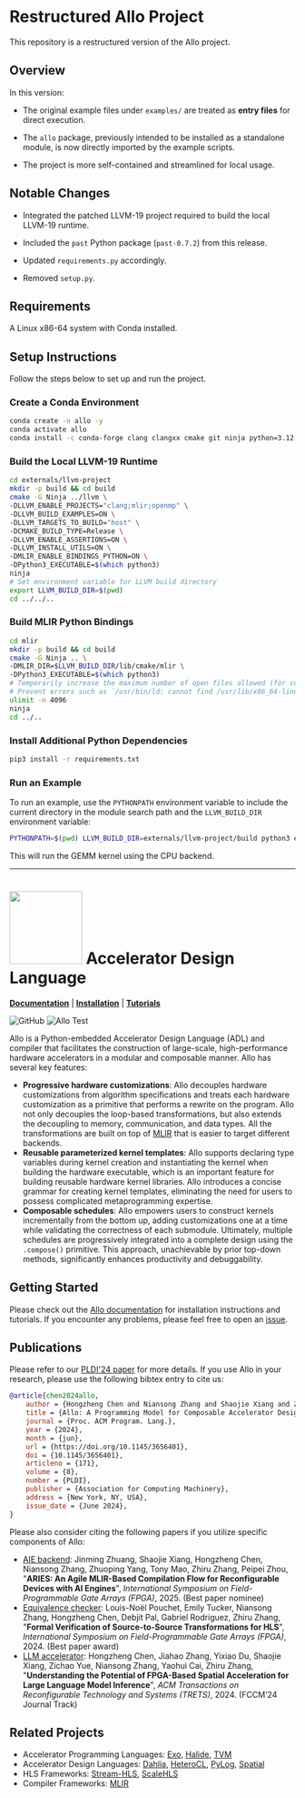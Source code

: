 <!--- Copyright Allo authors. All Rights Reserved. -->
<!--- SPDX-License-Identifier: Apache-2.0  -->

Restructured Allo Project
=========================

This repository is a restructured version of the Allo project.

Overview
--------

In this version:

*   The original example files under `examples/` are treated as **entry files** for direct execution.
    
*   The `allo` package, previously intended to be installed as a standalone module, is now directly imported by the example scripts.
    
*   The project is more self-contained and streamlined for local usage.
    

Notable Changes
---------------

*   Integrated the patched LLVM-19 project required to build the local LLVM-19 runtime.
    
*   Included the `past` Python package (`past-0.7.2`) from this release.
    
*   Updated `requirements.py` accordingly.
    
*   Removed `setup.py`.

Requirements
------------

A Linux x86-64 system with Conda installed.

Setup Instructions
------------------

Follow the steps below to set up and run the project.

### Create a Conda Environment

```bash
conda create -n allo -y
conda activate allo
conda install -c conda-forge clang clangxx cmake git ninja python=3.12 pybind11 -y
```

### Build the Local LLVM-19 Runtime

```bash
cd externals/llvm-project
mkdir -p build && cd build
cmake -G Ninja ../llvm \
-DLLVM_ENABLE_PROJECTS="clang;mlir;openmp" \
-DLLVM_BUILD_EXAMPLES=ON \
-DLLVM_TARGETS_TO_BUILD="host" \
-DCMAKE_BUILD_TYPE=Release \
-DLLVM_ENABLE_ASSERTIONS=ON \
-DLLVM_INSTALL_UTILS=ON \
-DMLIR_ENABLE_BINDINGS_PYTHON=ON \
-DPython3_EXECUTABLE=$(which python3)
ninja
# Set environment variable for LLVM build directory
export LLVM_BUILD_DIR=$(pwd)
cd ../../..
```

### Build MLIR Python Bindings

```bash
cd mlir
mkdir -p build && cd build
cmake -G Ninja .. \
-DMLIR_DIR=$LLVM_BUILD_DIR/lib/cmake/mlir \
-DPython3_EXECUTABLE=$(which python3)
# Temporarily increase the maximum number of open files allowed (for current session)
# Prevent errors such as `/usr/bin/ld: cannot find /usr/lib/x86_64-linux-gnu/libz.so: Too many open files`
ulimit -n 4096
ninja
cd ../..
```

### Install Additional Python Dependencies

```bash
pip3 install -r requirements.txt
```

### Run an Example

To run an example, use the `PYTHONPATH` environment variable to include the current directory in the module search path and the `LLVM_BUILD_DIR` environment variable:


```bash
PYTHONPATH=$(pwd) LLVM_BUILD_DIR=externals/llvm-project/build python3 examples/polybench/gemm.py
```

This will run the GEMM kernel using the CPU backend.

------

<img src="tutorials/allo-icon.png" width=128/> Accelerator Design Language
==============================================================================

[**Documentation**](https://cornell-zhang.github.io/allo) | [**Installation**](https://cornell-zhang.github.io/allo/setup/index.html) | [**Tutorials**](https://github.com/cornell-zhang/allo-tutorials)

![GitHub](https://img.shields.io/github/license/cornell-zhang/allo)
![Allo Test](https://github.com/cornell-zhang/allo/actions/workflows/config.yml/badge.svg)

Allo is a Python-embedded Accelerator Design Language (ADL) and compiler that facilitates the construction of large-scale, high-performance hardware accelerators in a modular and composable manner. Allo has several key features:
* **Progressive hardware customizations**: Allo decouples hardware customizations from algorithm specifications and treats each hardware customization as a primitive that performs a rewrite on the program. Allo not only decouples the loop-based transformations, but also extends the decoupling to memory, communication, and data types. All the transformations are built on top of [MLIR](https://mlir.llvm.org/) that is easier to target different backends.
* **Reusable parameterized kernel templates**: Allo supports declaring type variables during kernel creation and instantiating the kernel when building the hardware executable, which is an important feature for building reusable hardware kernel libraries. Allo introduces a concise grammar for creating kernel templates, eliminating the need for users to possess complicated metaprogramming expertise.
* **Composable schedules**: Allo empowers users to construct kernels incrementally from the bottom up, adding customizations one at a time while validating the correctness of each submodule. Ultimately, multiple schedules are progressively integrated into a complete design using the `.compose()` primitive. This approach, unachievable by prior top-down methods, significantly enhances productivity and debuggability.


## Getting Started

Please check out the [Allo documentation](https://cornell-zhang.github.io/allo) for installation instructions and tutorials.
If you encounter any problems, please feel free to open an [issue](https://github.com/cornell-zhang/allo/issues).


## Publications
Please refer to our [PLDI'24 paper](https://dl.acm.org/doi/10.1145/3656401) for more details. If you use Allo in your research, please use the following bibtex entry to cite us:
```bibtex
@article{chen2024allo,
    author = {Hongzheng Chen and Niansong Zhang and Shaojie Xiang and Zhichen Zeng and Mengjia Dai and Zhiru Zhang},
    title = {Allo: A Programming Model for Composable Accelerator Design},
    journal = {Proc. ACM Program. Lang.},
    year = {2024},
    month = {jun},
    url = {https://doi.org/10.1145/3656401},
    doi = {10.1145/3656401},
    articleno = {171},
    volume = {8},
    number = {PLDI},
    publisher = {Association for Computing Machinery},
    address = {New York, NY, USA},
    issue_date = {June 2024},
}
```

Please also consider citing the following papers if you utilize specific components of Allo:
* [AIE backend](https://cornell-zhang.github.io/allo/backends/aie.html): Jinming Zhuang, Shaojie Xiang, Hongzheng Chen, Niansong Zhang, Zhuoping Yang, Tony Mao, Zhiru Zhang, Peipei Zhou, "**ARIES: An Agile MLIR-Based Compilation Flow for Reconfigurable Devices with AI Engines**", *International Symposium on Field-Programmable Gate Arrays (FPGA)*, 2025. (Best paper nominee)
* [Equivalence checker](https://github.com/cornell-zhang/allo/blob/main/allo/verify.py): Louis-Noël Pouchet, Emily Tucker, Niansong Zhang, Hongzheng Chen, Debjit Pal, Gabriel Rodríguez, Zhiru Zhang, "**Formal Verification of Source-to-Source Transformations for HLS**", *International Symposium on Field-Programmable Gate Arrays (FPGA)*, 2024. (Best paper award)
* [LLM accelerator](https://github.com/cornell-zhang/allo/tree/main/examples): Hongzheng Chen, Jiahao Zhang, Yixiao Du, Shaojie Xiang, Zichao Yue, Niansong Zhang, Yaohui Cai, Zhiru Zhang, "**Understanding the Potential of FPGA-Based Spatial Acceleration for Large Language Model Inference**", *ACM Transactions on Reconfigurable Technology and Systems (TRETS)*, 2024. (FCCM’24 Journal Track)


## Related Projects
* Accelerator Programming Languages: [Exo](https://github.com/exo-lang/exo), [Halide](https://github.com/halide/Halide), [TVM](https://github.com/apache/tvm)
* Accelerator Design Languages: [Dahlia](https://github.com/cucapra/dahlia), [HeteroCL](https://github.com/cornell-zhang/heterocl), [PyLog](https://github.com/hst10/pylog), [Spatial](https://github.com/stanford-ppl/spatial)
* HLS Frameworks: [Stream-HLS](https://github.com/UCLA-VAST/Stream-HLS), [ScaleHLS](https://github.com/hanchenye/scalehls)
* Compiler Frameworks: [MLIR](https://mlir.llvm.org/)
